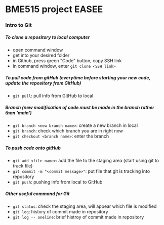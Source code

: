 # BME515 project EASEE
### Intro to Git
##### To clone a repository to local computer
+ open command window
+ get into your desired folder
+ in Github, press green "Code" button, copy SSH link
+ in command window, enter ```git clone <SSH link>```

##### To pull code from gitHub (everytime before starting your new code, update the repository from GitHub)
+ ```git pull```: pull info from GitHub to local


##### Branch (new modification of code must be made in the branch rather than 'main')
+ ```git branch <new branch name>```: create a new branch in local
+ ```git branch```: check which branch you are in right now
+ ```git checkout <branch name>```: enter the branch  

##### To push code onto gitHub
+ ```git add <file name>```: add the file to the staging area (start using git to track file)
+ ```git commit -m "<commit message>"```: put file that git is tracking into repository
+ ```git push```: pushing info from local to GitHub

##### Other useful command for Git
+ ```git status```: check the staging area, will appear which file is modified
+ ```git log```: history of commit made in repository
+ ```git log -- oneline```: brief histroy of commit made in repository
